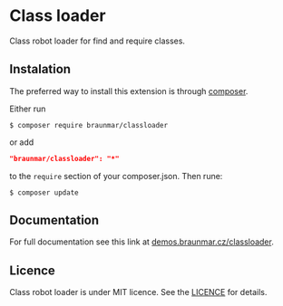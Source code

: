 Class loader
==============================

Class robot loader for find and require classes.

Instalation
-----------
The preferred way to install this extension is through [composer](http://getcomposer.org/download/).

Either run

```
$ composer require braunmar/classloader
```

or add

```json
"braunmar/classloader": "*"
```

to the `require` section of your composer.json. Then rune:

```
$ composer update
```


Documentation
-------------

For full documentation see this link at [demos.braunmar.cz/classloader](http://demos.braunmar.cz/classloader).

Licence
-------

Class robot loader is under MIT licence. See the [LICENCE](https://github.com/braunmar/classloader/blob/master/LICENSE) for details.